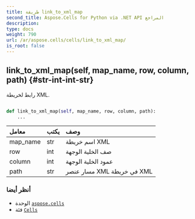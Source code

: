 ```yaml
---
title: طريقة link_to_xml_map
second_title: Aspose.Cells for Python via .NET API المراجع
description:
type: docs
weight: 790
url: /ar/aspose.cells/cells/link_to_xml_map/
is_root: false
---
```

##  link_to_xml_map(self, map_name, row, column, path) {#str-int-int-str}
رابط لخريطة XML.



```python

def link_to_xml_map(self, map_name, row, column, path):
    ...
```


| معامل| يكتب| وصف|
| :- | :- | :- |
| map_name | str | اسم خريطة XML|
| row | int |صف الخلية الوجهة|
| column | int | عمود الخلية الوجهة|
| path | str | مسار عنصر XML في خريطة XML|



###  أنظر أيضا
* الوحدة [`aspose.cells`](../../)
* فئة [`Cells`](/cells/python-net/ar/aspose.cells/cells)
